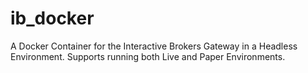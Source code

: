 # ib_docker
A Docker Container for the Interactive Brokers Gateway in a Headless Environment. Supports running both Live and Paper Environments.
